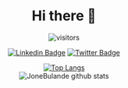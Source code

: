 <div align="center">
  <h1> Hi there 👋 </h1>
  
  ![visitors](https://visitor-badge.laobi.icu/badge?page_id=JoneBulande.profile)

[![Linkedin Badge](https://img.shields.io/badge/-Linkedin-0e76a8?style=flat-square&logo=Linkedin&logoColor=white&link=https://www.linkedin.com/in/jone-bulande/)](https://www.linkedin.com/in/jone-bulande/)
[![Twitter Badge](https://img.shields.io/badge/-JoneBulande-%231877F2.svg?&style=flat-square&logo=twitter&logoColor=white&link=https://twitter.com/JoneBulande)](https://twitter.com/JoneBulande)


<!--
**JoneBulande/JoneBulande** is a ✨ _special_ ✨ repository because its `README.md` (this file) appears on your GitHub profile.

Here are some ideas to get you started:

- 🔭 I’m currently working on ...
- 🌱 I’m currently learning ...
- 👯 I’m looking to collaborate on ...
- 🤔 I’m looking for help with ...
- 💬 Ask me about ...
- 📫 How to reach me: ...
- 😄 Pronouns: ...
- ⚡ Fun fact: ...
-->
[![Top Langs](https://github-readme-stats.vercel.app/api/top-langs/?username=JoneBulande&theme=tokyonight)](https://github.com/JoneBulande/github-readme-stats)
<br/>
![JoneBulande github stats](https://github-readme-stats.vercel.app/api?username=JoneBulande&show_icons=true&theme=tokyonight)

</div>
